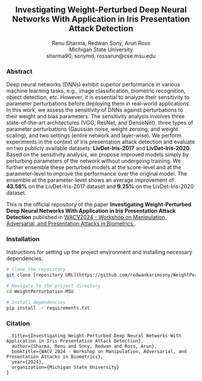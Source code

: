 



<h2 align="center">
Investigating Weight-Perturbed Deep Neural Networks With Application in Iris Presentation Attack Detection
</h2>
<p align="center">
  Renu Sharma, Redwan Sony, Arun Ross<br>
Michigan State University<br>
sharma90, sonymd, rossarun@cse.msu.edu
</p>

### Abstract
Deep neural networks (DNNs) exhibit superior performance in various machine learning tasks, e.g., image classification, biometric recognition, object detection, etc. However, it is essential to analyze their sensitivity to parameter perturbations before deploying them in real-world applications. In this work, we assess the sensitivity of DNNs against perturbations to their weight and bias parameters. The sensitivity analysis involves three state-of-the-art architectures (VGG, ResNet, and DenseNet), three types of parameter perturbations (Gaussian noise, weight zeroing, and weight scaling), and two settings (entire network and layer-wise). We perform experiments in the context of iris presentation attack detection and evaluate on two publicly available datasets: **LivDet-Iris-2017** and **LivDet-Iris-2020**. Based on the sensitivity analysis, we propose improved models simply by perturbing parameters of the network without undergoing training. We further ensemble these perturbed models at the score-level and at the parameter-level to improve the performance over the original model. The ensemble at the parameter-level shows an average improvement of **43.58%** on the LivDet-Iris-2017 dataset and **9.25%** on the LivDet-Iris-2020 dataset.


This is the official repository of the paper **Investigating Weight-Perturbed Deep Neural Networks With Application in Iris Presentation Attack Detection** published in [WACV2024 - Workshop on Manipulation, Adversarial, and Presentation Attacks in Biometrics ](https://sites.google.com/view/wacv2024-map-a). 

### Installation
Instructions for setting up the project environment and installing necessary dependencies.

```bash
# Clone the repository
git clone [repository URL](https://github.com/redwankarimsony/WeightPerturbation-MSU)

# Navigate to the project directory
cd WeightPerturbation-MSU

# Install dependencies
pip install -r requirements.txt
```


### Citation
```@inproceedings{sharma2024investigating,
  title={Investigating Weight-Perturbed Deep Neural Networks With Application in Iris Presentation Attack Detection},
  author={Sharma, Renu and Sony, Redwan and Ross, Arun},
  booktitle={WACV 2024 - Workshop on Manipulation, Adversarial, and Presentation Attacks in Biometrics},
  year={2024},
  organization={Michigan State University}
}
```

